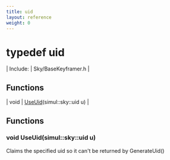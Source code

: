 ```yaml
---
title: uid
layout: reference
weight: 0
---
```

typedef uid
===

| Include: | Sky/BaseKeyframer.h |



Functions
---

| void | [UseUid](#UseUid)(simul::sky::uid u) |


Functions
---
<a name="UseUid"></a>
### void UseUid(simul::sky::uid u)
Claims the specified uid so it can't be returned by GenerateUid()
